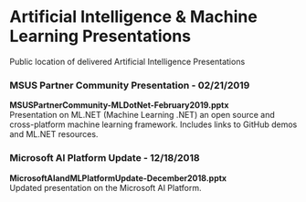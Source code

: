 # Artificial Intelligence & Machine Learning Presentations
Public location of delivered Artificial Intelligence Presentations

### **MSUS Partner Community Presentation - 02/21/2019**
**MSUSPartnerCommunity-MLDotNet-February2019.pptx**
<br>
Presentation on ML.NET (Machine Learning .NET) an open source and cross-platform machine learning framework.  Includes links to GitHub demos and ML.NET resources.

### **Microsoft AI Platform Update - 12/18/2018**
**MicrosoftAIandMLPlatformUpdate-December2018.pptx**
<br>
Updated presentation on the Microsoft AI Platform.
